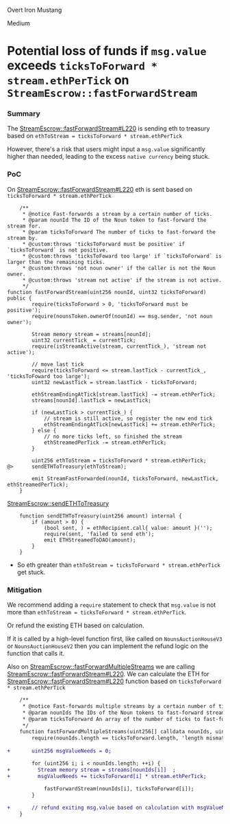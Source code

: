 Overt Iron Mustang

Medium

# Potential loss of funds if `msg.value` exceeds `ticksToForward * stream.ethPerTick` on ` StreamEscrow::fastForwardStream`

### Summary

The [StreamEscrow::fastForwardStream#L220](https://github.com/sherlock-audit/2024-11-nounsdao/blob/main/nouns-monorepo/packages/nouns-contracts/contracts/StreamEscrow.sol#L220C1-L221C40) is sending eth to treasury based on `ethToStream = ticksToForward * stream.ethPerTick`

However, there's a risk that users might input a `msg.value` significantly higher than needed, leading to the excess `native currency` being stuck.


### PoC

On [StreamEscrow::fastForwardStream#L220](https://github.com/sherlock-audit/2024-11-nounsdao/blob/main/nouns-monorepo/packages/nouns-contracts/contracts/StreamEscrow.sol#L220C1-L221C40) eth is sent based on `ticksToForward * stream.ethPerTick`

```solidity
    /**
     * @notice Fast-forwards a stream by a certain number of ticks.
     * @param nounId The ID of the Noun token to fast-forward the stream for.
     * @param ticksToForward The number of ticks to fast-forward the stream by.
     * @custom:throws 'ticksToForward must be positive' if `ticksToForward` is not positive.
     * @custom:throws 'ticksToFoward too large' if `ticksToForward` is larger than the remaining ticks.
     * @custom:throws 'not noun owner' if the caller is not the Noun owner.
     * @custom:throws 'stream not active' if the stream is not active.
     */
function fastForwardStream(uint256 nounId, uint32 ticksToForward) public { 
        require(ticksToForward > 0, 'ticksToForward must be positive');
        require(nounsToken.ownerOf(nounId) == msg.sender, 'not noun owner');

        Stream memory stream = streams[nounId];
        uint32 currentTick_ = currentTick;
        require(isStreamActive(stream, currentTick_), 'stream not active');

        // move last tick
        require(ticksToForward <= stream.lastTick - currentTick_, 'ticksToFoward too large');
        uint32 newLastTick = stream.lastTick - ticksToForward;

        ethStreamEndingAtTick[stream.lastTick] -= stream.ethPerTick;
        streams[nounId].lastTick = newLastTick;

        if (newLastTick > currentTick_) {
            // stream is still active, so register the new end tick
            ethStreamEndingAtTick[newLastTick] += stream.ethPerTick;
        } else {
            // no more ticks left, so finished the stream
            ethStreamedPerTick -= stream.ethPerTick;
        }

        uint256 ethToStream = ticksToForward * stream.ethPerTick;
@>      sendETHToTreasury(ethToStream);

        emit StreamFastForwarded(nounId, ticksToForward, newLastTick, ethStreamedPerTick);
    }
```

[StreamEscrow::sendETHToTreasury](https://github.com/sherlock-audit/2024-11-nounsdao/blob/main/nouns-monorepo/packages/nouns-contracts/contracts/StreamEscrow.sol#L303C1-L309C6)

```solidity
    function sendETHToTreasury(uint256 amount) internal {
        if (amount > 0) {
            (bool sent, ) = ethRecipient.call{ value: amount }('');
            require(sent, 'failed to send eth');
            emit ETHStreamedToDAO(amount);
        }
    }
```

* So eth greater than `ethToStream = ticksToForward * stream.ethPerTick` get stuck.

### Mitigation

We recommend adding a `require` statement to check that `msg.value` is not more than `ethToStream = ticksToForward * stream.ethPerTick`.

Or refund the existing ETH based on calculation.

If it is called by a high-level function first, like called on `NounsAuctionHouseV3` or `NounsAuctionHouseV2` then you can implement the refund logic on the function that calls it.

Also on [StreamEscrow::fastForwardMultipleStreams](https://github.com/sherlock-audit/2024-11-nounsdao/blob/main/nouns-monorepo/packages/nouns-contracts/contracts/StreamEscrow.sol#L226C1-L237C6) we are calling [StreamEscrow::fastForwardStream#L220](https://github.com/sherlock-audit/2024-11-nounsdao/blob/main/nouns-monorepo/packages/nouns-contracts/contracts/StreamEscrow.sol#L220C1-L221C40).
We can calculate the ETH for [StreamEscrow::fastForwardStream#L220](https://github.com/sherlock-audit/2024-11-nounsdao/blob/main/nouns-monorepo/packages/nouns-contracts/contracts/StreamEscrow.sol#L220C1-L221C40) function based on `ticksToForward * stream.ethPerTick`

```diff
    /**
     * @notice Fast-forwards multiple streams by a certain number of ticks. See `fastForwardStream` for more details.
     * @param nounIds The IDs of the Noun tokens to fast-forward streams for.
     * @param ticksToForward An array of the number of ticks to fast-forward each stream by.
     */
    function fastForwardMultipleStreams(uint256[] calldata nounIds, uint32[] calldata ticksToForward) external {
        require(nounIds.length == ticksToForward.length, 'length mismatch');
        
+       uint256 msgValueNeeds = 0;

        for (uint256 i; i < nounIds.length; ++i) {
+         Stream memory stream = streams[nounIds[i]]  ;
+         msgValueNeeds += ticksToForward[i] * stream.ethPerTick;
            
            fastForwardStream(nounIds[i], ticksToForward[i]);
        }

+       // refund exiting msg.value based on calculation with msgValueNeeds 
    }
```